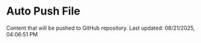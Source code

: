 # Auto Push File

Content that will be pushed to GitHub repository.
Last updated: 08/21/2025, 04:06:51 PM